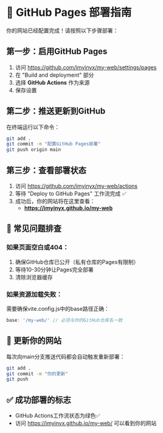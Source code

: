 # 🚀 GitHub Pages 部署指南

你的网站已经配置完成！请按照以下步骤部署：

## 第一步：启用GitHub Pages

1. 访问 https://github.com/imyinyx/my-web/settings/pages
2. 在 "Build and deployment" 部分
3. 选择 **GitHub Actions** 作为来源
4. 保存设置

## 第二步：推送更新到GitHub

在终端运行以下命令：

```bash
git add .
git commit -m "配置GitHub Pages部署"
git push origin main
```

## 第三步：查看部署状态

1. 访问 https://github.com/imyinyx/my-web/actions
2. 等待 "Deploy to GitHub Pages" 工作流完成 ✅
3. 成功后，你的网站将在这里查看：
   - **https://imyinyx.github.io/my-web**

## 🔧 常见问题排查

### 如果页面空白或404：
1. 确保GitHub仓库已公开（私有仓库的Pages有限制）
2. 等待10-30分钟让Pages完全部署
3. 清除浏览器缓存

### 如果资源加载失败：
需要确保vite.config.js中的base路径正确：
```javascript
base: '/my-web/' // 必须与你的GitHub仓库名一致
```

## 📍 更新你的网站

每次向main分支推送代码都会自动触发重新部署：
```bash
git add .
git commit -m "你的更新"
git push
```

## ✅ 成功部署的标志

- GitHub Actions工作流状态为绿色✅
- 访问 https://imyinyx.github.io/my-web/ 可以看到你的网站
